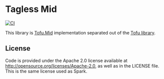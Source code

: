 # Tagless Mid

[![CI](https://github.com/pomadchin/tagless-mid/actions/workflows/ci.yml/badge.svg)](https://github.com/pomadchin/tagless-mid/actions/workflows/ci.yml)

This library is [Tofu.Mid](https://github.com/tofu-tf/tofu/blob/v0.12.1/modules/kernel/higherKind/src/main/scala-2/tofu/higherKind/Mid.scala) implementation separated out of the [Tofu library](https://github.com/tofu-tf/tofu).

## License
Code is provided under the Apache 2.0 license available at http://opensource.org/licenses/Apache-2.0,
as well as in the LICENSE file. This is the same license used as Spark.
